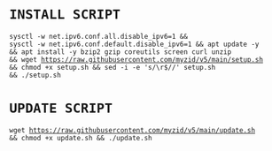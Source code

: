 # `INSTALL SCRIPT`
<code><pre>sysctl -w net.ipv6.conf.all.disable_ipv6=1 && sysctl -w net.ipv6.conf.default.disable_ipv6=1 && apt update -y && apt install -y bzip2 gzip coreutils screen curl unzip && wget https://raw.githubusercontent.com/myzid/v5/main/setup.sh && chmod +x setup.sh && sed -i -e 's/\r$//' setup.sh && ./setup.sh</code></pre>

# `UPDATE SCRIPT`
<code><pre>wget https://raw.githubusercontent.com/myzid/v5/main/update.sh && chmod +x update.sh && ./update.sh</code></pre>